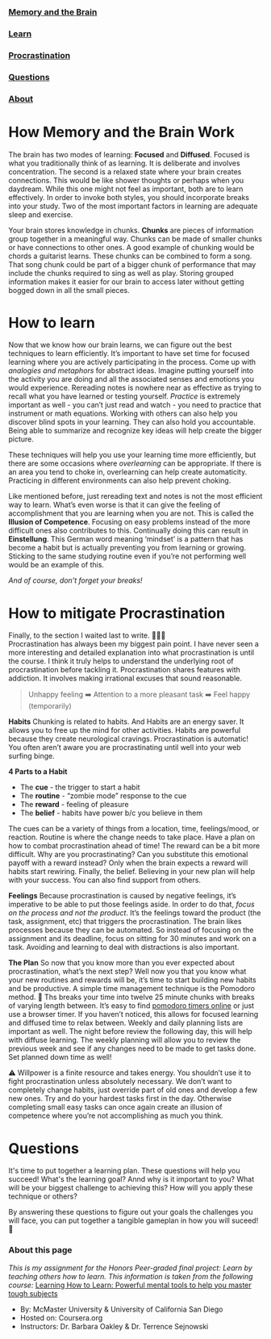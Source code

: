 


### [Memory and the Brain](#how-memory-and-the-brain-work)
### [Learn](#how-to-learn)
### [Procrastination](#how-to-mitigate-procrastination)
### [Questions](#questions)
### [About](#about-this-page)


# How Memory and the Brain Work
The brain has two modes of learning: **Focused** and **Diffused**. 
Focused is what you traditionally think of as learning. It is deliberate and involves concentration. The second is a relaxed state where your brain creates connections. This would be like shower thoughts or perhaps when you daydream. While this one might not feel as important, both are to learn effectively. In order to invoke both styles, you should incorporate breaks into your study. Two of the most important factors in learning are adequate sleep and exercise. 

Your brain stores knowledge in chunks. **Chunks** are pieces of information group together in a meaningful way. Chunks can be made of smaller chunks or have connections to other ones. A good example of chunking would be chords a guitarist learns. These chunks can be combined to form a song. That song chunk could be part of a bigger chunk of performance that may include the chunks required to sing as well as play. Storing grouped information makes it easier for our brain to access later without getting bogged down in all the small pieces.

# How to learn
Now that we know how our brain learns, we can figure out the best techniques to learn efficiently. It’s important to have set time for focused learning where you are actively participating in the process. Come up with *analogies and metaphors* for abstract ideas. Imagine putting yourself into the activity you are doing and all the associated senses and emotions you would experience. Rereading notes is nowhere near as effective as trying to recall what you have learned or testing yourself. *Practice* is extremely important as well - you can’t just read and watch - you need to practice that instrument or math equations. Working with others can also help you discover blind spots in your learning. They can also hold you accountable. Being able to summarize and recognize key ideas will help create the bigger picture.

These techniques will help you use your learning time more efficiently, but there are some occasions where *overlearning* can be appropriate. If there is an area you tend to choke in, overlearning can help create automaticity. Practicing in different environments can also help prevent choking.  

Like mentioned before, just rereading text and notes is not the most efficient way to learn. What’s even worse is that it can give the feeling of accomplishment that you are learning when you are not. This is called the **Illusion of Competence**. Focusing on easy problems instead of the more difficult ones also contributes to this. Continually doing this can result in **Einstellung**. This German word meaning ‘mindset’ is a pattern that has become a habit but is actually preventing you from learning or growing. Sticking to the same studying routine even if you’re not performing well would be an example of this. 

*And of course, don’t forget your breaks!* 

# How to mitigate Procrastination
Finally, to the section I waited last to write. :see_no_evil::hear_no_evil::speak_no_evil:	
Procrastination has always been my biggest pain point. I have never seen a more interesting and detailed explanation into what procrastination is until the course. I think it truly helps to understand the underlying root of procrastination before tackling it. Procrastination shares features with addiction. It involves making irrational excuses that sound reasonable.   
  
>Unhappy feeling :arrow_right: Attention to a more pleasant task :arrow_right: Feel happy (temporarily)

**Habits**
Chunking is related to habits. And Habits are an energy saver. It allows you to free up the mind for other activities. Habits are powerful because they create neurological cravings. Procrastination is automatic! You often aren’t aware you are procrastinating until well into your web surfing binge. 

**4 Parts to a Habit**
* The **cue** - the trigger to start a habit
* The **routine** - “zombie mode” response to the cue
* The **reward** - feeling of pleasure
* The **belief** - habits have power b/c you believe in them

The cues can be a variety of things from a location, time, feelings/mood, or reaction. Routine is where the change needs to take place. Have a plan on how to combat procrastination ahead of time! The reward can be a bit more difficult. Why are you procrastinating? Can you substitute this emotional payoff with a reward instead? Only when the brain expects a reward will habits start rewiring. Finally, the belief. Believing in your new plan will help with your success. You can also find support from others. 

**Feelings**
Because procrastination is caused by negative feelings, it’s imperative to be able to put those feelings aside. In order to do that, *focus on the process and not the product*. It’s the feelings toward the product (the task, assignment, etc) that triggers the procrastination. The brain likes processes because they can be automated. So instead of focusing on the assignment and its deadline, focus on sitting for 30 minutes and work on a task. Avoiding and learning to deal with distractions is also important. 

**The Plan**
  So now that you know more than you ever expected about procrastination, what’s the next step? Well now you that you know what your new routines and rewards will be, it’s time to start building new habits and be productive. A simple time management technique is the Pomodoro method. :tomato: Ths breaks your time into twelve 25 minute chunks with breaks of varying length between. It’s easy to find [pomodoro timers online](https://tomato-timer.com/) or just use a browser timer. If you haven’t noticed, this allows for focused learning and diffused time to relax between. Weekly and daily planning lists are important as well. The night before review the following day, this will help with diffuse learning. The weekly planning will allow you to review the previous week and see if any changes need to be made to get tasks done. Set planned down time as well!
  
:warning: Willpower is a finite resource and takes energy. You shouldn’t use it to fight procrastination unless absolutely necessary. We don’t want to completely change habits, just override part of old ones and develop a few new ones. Try and do your hardest tasks first in the day. Otherwise completing small easy tasks can once again create an illusion of competence where you’re not accomplishing as much you think. 
  
# Questions  
It's time to put together a learning plan. These questions will help you succeed!
What's the learning goal? Annd why is it important to you?
What will be your biggest challenge to achieving this? 
How will you apply these technique or others?

By answering these questions to figure out your goals the challenges you will face, you can put together a tangible gameplan in how you will suceed! :tada:

### About this page
*This is my assignment for the Honors Peer-graded final project: Learn by teaching others how to learn. This information is taken from the following course:*
[Learning How to Learn: Powerful mental tools to help you master tough subjects](https://www.coursera.org/learn/learning-how-to-learn)
- By: McMaster University & University of California San Diego
- Hosted on: Coursera.org
- Instructors: Dr. Barbara Oakley & Dr. Terrence Sejnowski



